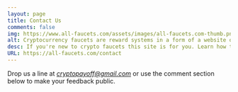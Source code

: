 ```yaml
---
layout: page
title: Contact Us
comments: false
img: https://www.all-faucets.com/assets/images/all-faucets.com-thumb.png
alt: Cryptocurrency faucets are reward systems in a form of a website or an app that dispense free coins.
desc: If you're new to crypto faucets this site is for you. Learn how to maximize the value of your time and effort while claiming from free bitcoin faucet sites.
URL: https://all-faucets.com/contact
---
```

<link rel="stylesheet" href="https://cdnjs.cloudflare.com/ajax/libs/normalize/5.0.0/normalize.min.css">

Drop us a line at <i>cryptopayoff@gmail.com</i> or use the comment section below to make your feedback public.

<div id="commento"></div>
<script src="https://cdn.commento.io/js/commento.js"></script>
